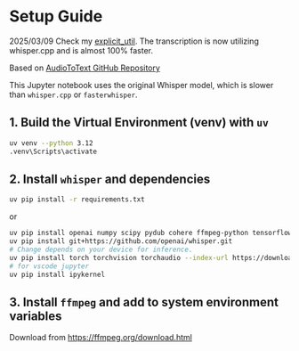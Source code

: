 # Setup Guide

2025/03/09 Check my [explicit_util](https://github.com/Alchemist-Aloha/explicit_util). The transcription is now utilizing whisper.cpp and is almost 100% faster. 

Based on [AudioToText GitHub Repository](https://github.com/Carleslc/AudioToText)

This Jupyter notebook uses the original Whisper model, which is slower than `whisper.cpp` or `fasterwhisper`.

## 1. Build the Virtual Environment (venv) with `uv`
```bash
uv venv --python 3.12
.venv\Scripts\activate
```


	
## 2. Install `whisper` and dependencies
```bash
uv pip install -r requirements.txt
```

or

```bash
uv pip install openai numpy scipy pydub cohere ffmpeg-python tensorflow-probability typing-extensions
uv pip install git+https://github.com/openai/whisper.git
# Change depends on your device for inference.
uv pip install torch torchvision torchaudio --index-url https://download.pytorch.org/whl/cu126
# for vscode jupyter
uv pip install ipykernel
```

## 3. Install `ffmpeg` and add to system environment variables
Download from https://ffmpeg.org/download.html

